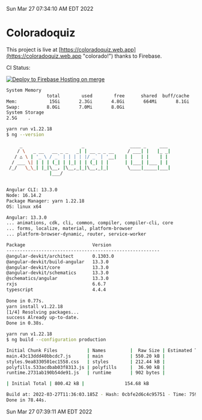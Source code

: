Sun Mar 27 07:34:10 AM EDT 2022

# Coloradoquiz


This project is live at [https://coloradoquiz.web.app](https://coloradoquiz.web.app "colorado!") thanks to Firebase.

CI Status: 

[![Deploy to Firebase Hosting on merge](https://github.com/teamkushal/coloradoquiz/actions/workflows/firebase-hosting-merge.yml/badge.svg)](https://github.com/teamkushal/coloradoquiz/actions/workflows/firebase-hosting-merge.yml)

```bash
System Memory
               total        used        free      shared  buff/cache   available
Mem:            15Gi       2.3Gi       4.8Gi       664Mi       8.1Gi        11Gi
Swap:          8.0Gi       7.0Mi       8.0Gi
System Storage
2.5G	.
```
```bash
yarn run v1.22.18
$ ng --version

     _                      _                 ____ _     ___
    / \   _ __   __ _ _   _| | __ _ _ __     / ___| |   |_ _|
   / △ \ | '_ \ / _` | | | | |/ _` | '__|   | |   | |    | |
  / ___ \| | | | (_| | |_| | | (_| | |      | |___| |___ | |
 /_/   \_\_| |_|\__, |\__,_|_|\__,_|_|       \____|_____|___|
                |___/
    

Angular CLI: 13.3.0
Node: 16.14.2
Package Manager: yarn 1.22.18
OS: linux x64

Angular: 13.3.0
... animations, cdk, cli, common, compiler, compiler-cli, core
... forms, localize, material, platform-browser
... platform-browser-dynamic, router, service-worker

Package                         Version
---------------------------------------------------------
@angular-devkit/architect       0.1303.0
@angular-devkit/build-angular   13.3.0
@angular-devkit/core            13.3.0
@angular-devkit/schematics      13.3.0
@schematics/angular             13.3.0
rxjs                            6.6.7
typescript                      4.4.4
    
Done in 0.77s.
yarn install v1.22.18
[1/4] Resolving packages...
success Already up-to-date.
Done in 0.38s.
```
```bash
yarn run v1.22.18
$ ng build --configuration production

Initial Chunk Files           | Names         |  Raw Size | Estimated Transfer Size
main.43c13ddd40bbcdc7.js      | main          | 550.20 kB |               129.98 kB
styles.9ea8330501ec1558.css   | styles        | 212.44 kB |                12.49 kB
polyfills.533acdbab03f8313.js | polyfills     |  36.90 kB |                11.72 kB
runtime.2731ab190b54de91.js   | runtime       | 902 bytes |               517 bytes

| Initial Total | 800.42 kB |               154.68 kB

Build at: 2022-03-27T11:36:03.185Z - Hash: 0cbfe2d6c4c95751 - Time: 75949ms
Done in 78.44s.
```
Sun Mar 27 07:39:11 AM EDT 2022
